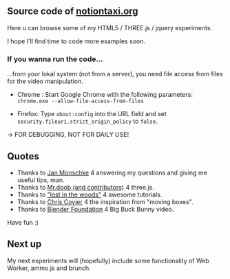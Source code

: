 Source code of [notiontaxi.org](http://notiontaxi.org)
------------------------------
Here u can browse some of my HTML5 / THREE.js / jquery experiments.

I hope I'll find time to code more examples soon.




### If you wanna run the code...

...from your lokal system (not from a server), you need file access from files for the video manipulation.

* Chrome : Start Google Chrome with the following parameters: `chrome.exe --allow-file-access-from-files`

* Firefox: Type `about:config` into the URL field and set `security.fileuri.strict_origin_policy` to `false`.

-> FOR DEBUGGING, NOT FOR DAILY USE!




Quotes
------

* Thanks to [Jan Monschke](https://github.com/janmonschke) 4 answering my questions and giving me useful tips, man.
* Thanks to [Mr.doob (and contributors)](https://github.com/mrdoob) 4 three.js.
* Thanks to ["lost in the woods"](http://blog.themeforest.net/screencasts/) 4 awesome tutorials.
* Thanks to [Chris Coyier](https://github.com/chriscoyier/) 4 the inspiration from "moving boxes".
* Thanks to [Blender Foundation](http://www.bigbuckbunny.org) 4 Big Buck Bunny video.


Have fun :)






Next up
-------

My next experiments will (hopefully) include some functionality of Web Worker, ammo.js and brunch.
